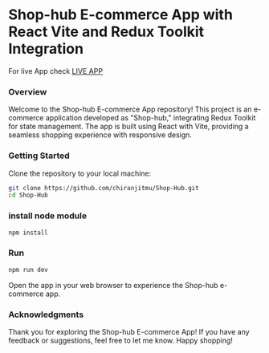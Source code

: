 # Shop-hub E-commerce App with React Vite and Redux Toolkit Integration

For live App check [LIVE APP](https://shop-hub-chiranjit.netlify.app/)

### Overview

Welcome to the Shop-hub E-commerce App repository! This project is an e-commerce application developed as "Shop-hub," integrating Redux Toolkit for state management. The app is built using React with Vite, providing a seamless shopping experience with responsive design.

### Getting Started

Clone the repository to your local machine:

```bash
git clone https://github.com/chiranjitmu/Shop-Hub.git
cd Shop-Hub
```

### install node module

```bash
npm install
```

### Run

```bash
npm run dev
```

Open the app in your web browser to experience the Shop-hub e-commerce app.

### Acknowledgments

Thank you for exploring the Shop-hub E-commerce App! If you have any feedback or suggestions, feel free to let me know. Happy shopping!
